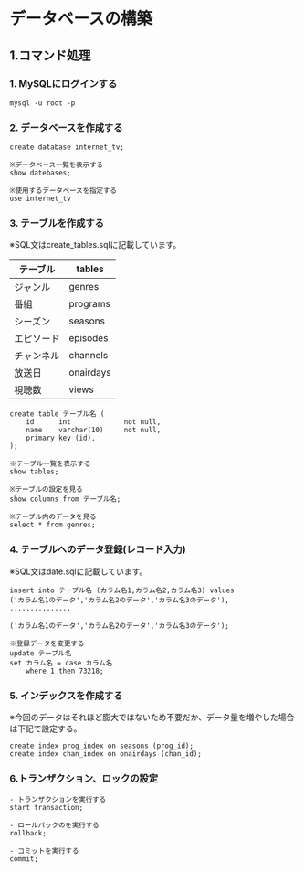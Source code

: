 # データベースの構築

## 1.コマンド処理
### 1. MySQLにログインする
```
mysql -u root -p
```

### 2. データベースを作成する
```
create database internet_tv;

※データベース一覧を表示する
show datebases;

※使用するデータベースを指定する
use internet_tv
```

### 3. テーブルを作成する  
※SQL文はcreate_tables.sqlに記載しています。  

|テーブル|tables|  
| ---- | ---- |  
|ジャンル|genres|   
|番組 | programs  |
|シーズン |   seasons |
|エピソード|  episodes |
|チャンネル | channels|
|放送日 |onairdays|
|視聴数 |views|

```
create table テーブル名 (   
    id      int             not null,
    name    varchar(10)     not null,
    primary key (id),   
);
````

```
※テーブル一覧を表示する
show tables;

※テーブルの設定を見る
show columns from テーブル名;

※テーブル内のデータを見る
select * from genres;
```

### 4. テーブルへのデータ登録(レコード入力)
※SQL文はdate.sqlに記載しています。

```
insert into テーブル名 (カラム名1,カラム名2,カラム名3) values
('カラム名1のデータ','カラム名2のデータ','カラム名3のデータ'),
...............

('カラム名1のデータ','カラム名2のデータ','カラム名3のデータ');
```

```
※登録データを変更する
update テーブル名
set カラム名 = case カラム名
    where 1 then 73218;
```

### 5. インデックスを作成する
※今回のデータはそれほど膨大ではないため不要だか、データ量を増やした場合は下記で設定する。
```
create index prog_index on seasons (prog_id);
create index chan_index on onairdays (chan_id);
```

### 6.トランザクション、ロックの設定

```
- トランザクションを実行する
start transaction;

- ロールバックのを実行する
rollback;

- コミットを実行する
commit;
```

